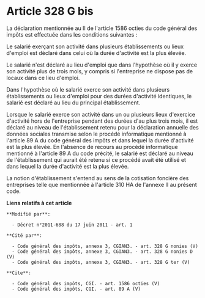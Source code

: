 # Article 328 G bis

La déclaration mentionnée au II de l'article 1586 octies du code général des impôts est effectuée dans les conditions
suivantes : 

Le salarié exerçant son activité dans plusieurs établissements ou lieux d'emploi est déclaré dans celui où la durée
d'activité est la plus élevée. 

Le salarié n'est déclaré au lieu d'emploi que dans l'hypothèse où il y exerce son activité plus de trois mois, y compris si
l'entreprise ne dispose pas de locaux dans ce lieu d'emploi. 

Dans l'hypothèse où le salarié exerce son activité dans plusieurs établissements ou lieux d'emploi pour des durées d'activité
identiques, le salarié est déclaré au lieu du principal établissement. 

Lorsque le salarié exerce son activité dans un ou plusieurs lieux d'exercice d'activité hors de l'entreprise pendant des
durées d'au plus trois mois, il est déclaré au niveau de l'établissement retenu pour la déclaration annuelle des données
sociales transmise selon le procédé informatique mentionné à l'article 89 A du code général des impôts et dans lequel la
durée d'activité est la plus élevée. En l'absence de recours au procédé informatique mentionné à l'article 89 A du code
précité, le salarié est déclaré au niveau de l'établissement qui aurait été retenu si ce procédé avait été utilisé et dans
lequel la durée d'activité est la plus élevée. 

La notion d'établissement s'entend au sens de la cotisation foncière des entreprises telle que mentionnée à l'article 310 HA
de l'annexe II au présent code.

**Liens relatifs à cet article**

	**Modifié par**:

	  - Décret n°2011-688 du 17 juin 2011 - art. 1

	**Cité par**:

	  - Code général des impôts, annexe 3, CGIAN3. - art. 328 G nonies (V)
	  - Code général des impôts, annexe 3, CGIAN3. - art. 328 G nonies D (V)
	  - Code général des impôts, annexe 3, CGIAN3. - art. 328 G ter (V)

	**Cite**:

	  - Code général des impôts, CGI. - art. 1586 octies (V)
	  - Code général des impôts, CGI. - art. 89 A (V)
